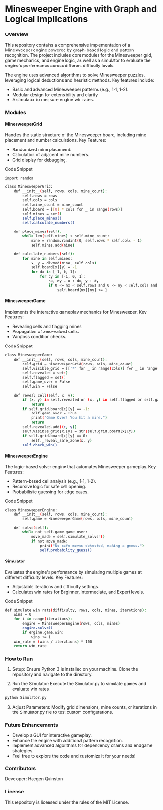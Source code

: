 
# Minesweeper Engine with Graph and Logical Implications


### Overview
This repository contains a comprehensive implementation of a Minesweeper engine powered by graph-based logic and pattern recognition. The project includes core modules for the Minesweeper grid, game mechanics, and engine logic, as well as a simulator to evaluate the engine's performance across different difficulty levels.

The engine uses advanced algorithms to solve Minesweeper puzzles, leveraging logical deductions and heuristic methods. Key features include:

- Basic and advanced Minesweeper patterns (e.g., 1-1, 1-2).
- Modular design for extensibility and clarity.
- A simulator to measure engine win rates.

### Modules

#### MinesweeperGrid
Handles the static structure of the Minesweeper board, including mine placement and number calculations.
Key Features:

- Randomized mine placement.
- Calculation of adjacent mine numbers.
- Grid display for debugging.

Code Snippet:
```sh
import random

class MinesweeperGrid:
    def __init__(self, rows, cols, mine_count):
        self.rows = rows
        self.cols = cols
        self.mine_count = mine_count
        self.board = [[0] * cols for _ in range(rows)]
        self.mines = set()
        self.place_mines()
        self.calculate_numbers()

    def place_mines(self):
        while len(self.mines) < self.mine_count:
            mine = random.randint(0, self.rows * self.cols - 1)
            self.mines.add(mine)

    def calculate_numbers(self):
        for mine in self.mines:
            x, y = divmod(mine, self.cols)
            self.board[x][y] = -1
            for dx in [-1, 0, 1]:
                for dy in [-1, 0, 1]:
                    nx, ny = x + dx, y + dy
                    if 0 <= nx < self.rows and 0 <= ny < self.cols and self.board[nx][ny] != -1:
                        self.board[nx][ny] += 1
```

#### MinesweeperGame
Implements the interactive gameplay mechanics for Minesweeper.
Key Features:

- Revealing cells and flagging mines.
- Propagation of zero-valued cells.
- Win/loss condition checks.

Code Snippet:

```sh
class MinesweeperGame:
    def __init__(self, rows, cols, mine_count):
        self.grid = MinesweeperGrid(rows, cols, mine_count)
        self.visible_grid = [['*' for _ in range(cols)] for _ in range(rows)]
        self.revealed = set()
        self.flagged = set()
        self.game_over = False
        self.win = False

    def reveal_cell(self, x, y):
        if (x, y) in self.revealed or (x, y) in self.flagged or self.game_over:
            return
        if self.grid.board[x][y] == -1:
            self.game_over = True
            print("Game Over! You hit a mine.")
            return
        self.revealed.add((x, y))
        self.visible_grid[x][y] = str(self.grid.board[x][y])
        if self.grid.board[x][y] == 0:
            self._reveal_safe_zone(x, y)
        self.check_win()
```

#### MinesweeperEngine
The logic-based solver engine that automates Minesweeper gameplay.
Key Features:

- Pattern-based cell analysis (e.g., 1-1, 1-2).
- Recursive logic for safe cell opening.
- Probabilistic guessing for edge cases.

Code Snippet:
```sh
class MinesweeperEngine:
    def __init__(self, rows, cols, mine_count):
        self.game = MinesweeperGame(rows, cols, mine_count)

    def solve(self):
        while not self.game.game_over:
            move_made = self.simulate_solver()
            if not move_made:
                print("No safe moves detected, making a guess.")
                self.probability_guess()
```

#### Simulator
Evaluates the engine's performance by simulating multiple games at different difficulty levels.
Key Features:

- Adjustable iterations and difficulty settings.
- Calculates win rates for Beginner, Intermediate, and Expert levels.

Code Snippet:
```sh
def simulate_win_rate(difficulty, rows, cols, mines, iterations):
    wins = 0
    for i in range(iterations):
        engine = MinesweeperEngine(rows, cols, mines)
        engine.solve()
        if engine.game.win:
            wins += 1
    win_rate = (wins / iterations) * 100
    return win_rate
```
### How to Run

1. Setup:
Ensure Python 3 is installed on your machine. Clone the repository and navigate to the directory.

2. Run the Simulator:
Execute the Simulator.py to simulate games and evaluate win rates.
```sh
python Simulator.py
```

3. Adjust Parameters:
Modify grid dimensions, mine counts, or iterations in the Simulator.py file to test custom configurations.

### Future Enhancements

- Develop a GUI for interactive gameplay.
- Enhance the engine with additional pattern recognition.
- Implement advanced algorithms for dependency chains and endgame strategies.
- Feel free to explore the code and customize it for your needs!

### Contributors
Developer: Haegen Quinston

### License
This repository is licensed under the rules of the MIT License.